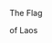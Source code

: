 <!DOCTYPE html>
<html lang="en">

<head>
  <meta charset="UTF-8">
  <title>CSS Flag Project</title>
  <style>
    /body {
    display: flex;
    justify-content: center;
    align-items: center;
    height: 100vh;
    margin: 0;
    background-color: #f0f0f0;
}

.flag {
    width: 300px;
    height: 200px;
    border: 1px solid #000;
}

.red {
    background-color: #d52b1e;
    height: 33.33%;
}

.blue {
    background-color: #0033a0;
    height: 33.33%;
    position: relative;
}

.circle {
    background-color: #ffffff;
    width: 50px;
    height: 50px;
    border-radius: 50%;
    position: absolute;
    top: 50%;
    left: 50%;
    transform: translate(-50%, -50%);
}
/
    
  </style>
</head>

<!-- 
  IMPORTANT! Do not change any HTML
Don't add any classes/ids/elements 
Use what you know about combining selectors 
and CSS specificity instead.
Hint 1: The flag is 900px by 600px and the circle is 200px by 200px.
Hint 2: You can use CSS inspection to get the colors from
https://appbrewery.github.io/flag-of-laos/
-->

<body>
  <div class="flag">
    <p>The Flag</p>
    <div>
      <div>
        <p>of Laos</p>
      </div>
    </div>
  </div>
</body>

</html>
